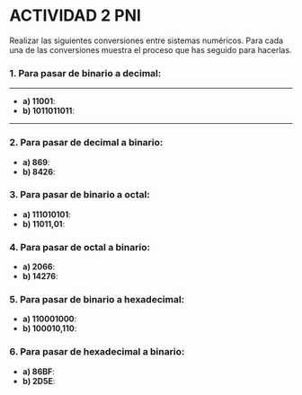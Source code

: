 # ACTIVIDAD 2 PNI

Realizar las siguientes conversiones entre sistemas numéricos. Para cada una de las conversiones muestra el proceso que has seguido para hacerlas.
### 1. Para pasar de binario a decimal:
---
-  __a) 11001__: 
-  __b) 1011011011__:
---
### 2. Para pasar de decimal a binario:
-  __a) 869__:
-  __b) 8426__:
### 3. Para pasar de binario a octal:
-  __a) 111010101__:
-  __b) 11011,01__:
### 4. Para pasar de octal a binario:
-  __a) 2066__:
-  __b) 14276__:
### 5. Para pasar de binario a hexadecimal:
-  __a) 110001000__:
-  __b) 100010,110__:
### 6. Para pasar de hexadecimal a binario:
-  __a) 86BF__:
-  __b) 2D5E__:
